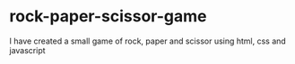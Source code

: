 # rock-paper-scissor-game
I have created a small game of rock, paper and scissor using html, css and javascript
